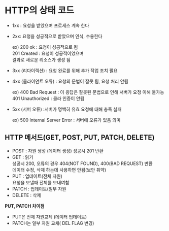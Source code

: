 # HTTP의 상태 코드

- 1xx : 요청을 받았으며 프로세스 계속 한다
- 2xx: 요청을 성공적으로 받았으며 인식, 수용한다

  ex)
  200 ok : 요청이 성공적으로 됨  
  201 Created : 요청이 성공적이었으며  
                결과로 새로운 리소스가 생성 됨

- 3xx (리다이렉션) : 요청 완료를 위해 추가 작업 조치 필요

- 4xx (클라이언트 오류) : 요청의 문법이 잘못 됨, 요청 처리 안됨

  ex)
  400 Bad Request : 이 응답은 잘못된 문법으로 인해 서버가 요청 이해 불가능  
  401 Unauthorized : 클라 인증이 안됨  

- 5xx (서버 오류) :서버가 명백히 유효 요청에 대해 충족 실패  

  ex)
  500 Internal Server Error : 서버에 오류가 있음 의미

## HTTP 메서드(GET, POST, PUT, PATCH, DELETE)
- POST : 자원 생성 (데이터 생성) 성공시 201 반환
- GET : 읽기  
  성공시 200, 오류의 경우 404(NOT FOUND), 400(BAD REQUEST) 반환  
   데이터 수정, 삭제 하는데 사용하면 안됨(보안 취약)
- PUT : 업데이트(전체 자원)  
    요청을 보낼때 전체를 보내여함
- PATCH : 업데이트(일부 자원  
- DELETE : 삭제

**PUT, PATCH 차이점**
- PUT은 전체 자원교체 (데이터 업데이트)
- PATCH는 일부 자원 교체( DEL FLAG 변경)
